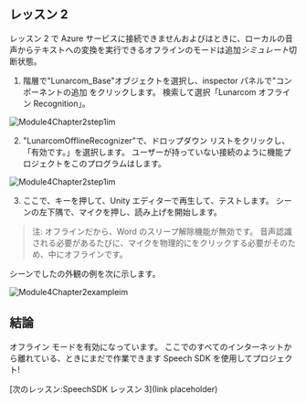 ## <a name="lesson-2"></a>レッスン 2

レッスン 2 で Azure サービスに接続できませんおよびはときに、ローカルの音声からテキストへの変換を実行できるオフラインのモードは追加*シミュレート*切断状態。

1. 階層で"Lunarcom_Base"オブジェクトを選択し、inspector パネルで"コンポーネントの追加 をクリックします。 検索して選択「Lunarcom オフライン Recognition」。

![Module4Chapter2step1im](images/module4chapter2step1im.PNG)



2. "LunarcomOfflineRecognizer"で、ドロップダウン リストをクリックし、「有効です。」を選択します。 ユーザーが持っていない接続のように機能プロジェクトをこのプログラムはします。 

![Module4Chapter2step1im](images/module4chapter2step2im.PNG)

3. ここで、キーを押して、Unity エディターで再生して、テストします。 シーンの左下隅で、マイクを押し、読み上げを開始します。 

> 注: オフラインだから、Word のスリープ解除機能が無効です。 音声認識される必要があるたびに、マイクを物理的にをクリックする必要がそのため、中にオフラインです。 

シーンでしたの外観の例を次に示します。

![Module4Chapter2exampleim](images/module4chapter2exampleim.PNG)

## <a name="congratulations"></a>結論

オフライン モードを有効になっています。 ここでのすべてのインターネットから離れている、ときにまだで作業できます Speech SDK を使用してプロジェクト! 

[次のレッスン:SpeechSDK レッスン 3](link placeholder)

